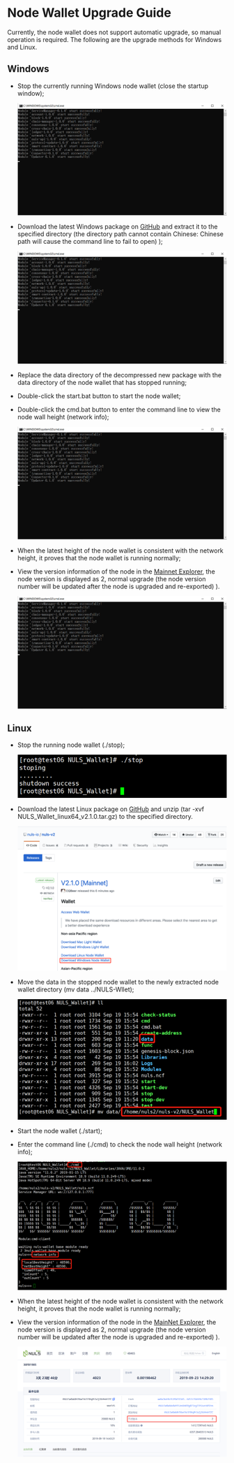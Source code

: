 # Node Wallet Upgrade Guide

Currently, the node wallet does not support automatic upgrade, so manual operation is required. The following are the upgrade methods for Windows and Linux.

## Windows

* Stop the currently running Windows node wallet (close the startup window);

  ![Image](./g_upgrade_node/windows1.png)

* Download the latest Windows package on [GitHub](https://github.com/nuls-io/nuls-v2/releases) and extract it to the specified directory (the directory path cannot contain Chinese: Chinese path will cause the command line to fail to open) );

  ![Image](./g_upgrade_node/windows1.png)

* Replace the data directory of the decompressed new package with the data directory of the node wallet that has stopped running;
* Double-click the start.bat button to start the node wallet;
* Double-click the cmd.bat button to enter the command line to view the node wall height (network info);

  ![Image](./g_upgrade_node/windows1.png)

* When the latest height of the node wallet is consistent with the network height, it proves that the node wallet is running normally;
* View the version information of the node in the [Mainnet Explorer](https://nulscan.io), the node version is displayed as 2, normal upgrade (the node version number will be updated after the node is upgraded and re-exported) ).

  ![Image](./g_upgrade_node/windows1.png)

## Linux

* Stop the running node wallet (./stop);

  ![Image](./g_upgrade_node/linux1.png)

* Download the latest Linux package on [GitHub](https://github.com/nuls-io/nuls-v2/releases) and unzip (tar -xvf NULS_Wallet_linux64_v2.1.0.tar.gz) to the specified directory.

  ![Image](./g_upgrade_node/linux2.png)

* Move the data in the stopped node wallet to the newly extracted node wallet directory (mv data ../NULS-Wllet);

  ![Image](./g_upgrade_node/linux3.png)

* Start the node wallet (./start);
* Enter the command line (./cmd) to check the node wall height (network info);

  ![Image](./g_upgrade_node/linux4.png)

* When the latest height of the node wallet is consistent with the network height, it proves that the node wallet is running normally;
* View the version information of the node in the [MainNet Explorer](https://nulscan.io), the node version is displayed as 2, normal upgrade (the node version number will be updated after the node is upgraded and re-exported) ).

  ![Image](./g_upgrade_node/linux5.png)

